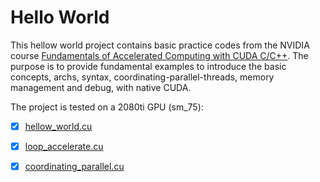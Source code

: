 # Hello World

This hellow world project contains basic practice codes from the NVIDIA course [Fundamentals of Accelerated Computing with CUDA C/C++](https://courses.nvidia.com/courses/course-v1:DLI+C-AC-01+V1/about). The purpose is to provide fundamental examples to introduce the basic concepts, archs, syntax, coordinating-parallel-threads, memory management and debug, with native CUDA.

The project is tested on a 2080ti GPU (sm_75):

- [X] [hellow_world.cu](hellow_world.cu)
- [X] [loop_accelerate.cu](loop_accelerate.cu)
- [X] [coordinating_parallel.cu](coordinating_parallel.cu)

